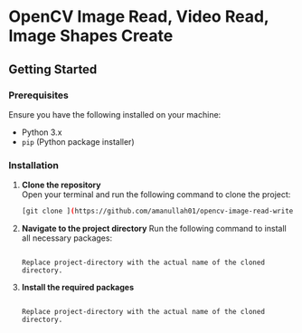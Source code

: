 # OpenCV Image Read, Video Read, Image Shapes Create

## Getting Started

### Prerequisites
Ensure you have the following installed on your machine:
- Python 3.x
- `pip` (Python package installer)

### Installation
1. **Clone the repository**  
   Open your terminal and run the following command to clone the project:
   ```bash
   [git clone ](https://github.com/amanullah01/opencv-image-read-write-shapes-text-perspective.git

2. **Navigate to the project directory**
  Run the following command to install all necessary packages:
   ```pip install -r requirements.txt
   
   Replace project-directory with the actual name of the cloned directory.

4. **Install the required packages**
   ```cd project-directory
   
   Replace project-directory with the actual name of the cloned directory.
